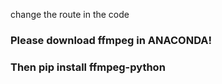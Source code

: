change the route in the code
### Please download ffmpeg in ANACONDA!
### Then pip install ffmpeg-python
